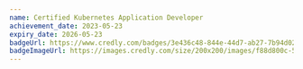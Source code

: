 ```yaml
---
name: Certified Kubernetes Application Developer
achievement_date: 2023-05-23
expiry_date: 2026-05-23
badgeUrl: https://www.credly.com/badges/3e436c48-844e-44d7-ab27-7b94d0225655
badgeImageUrl: https://images.credly.com/size/200x200/images/f88d800c-5261-45c6-9515-0458e31c3e16/ckad_from_cncfsite.png
---
```

